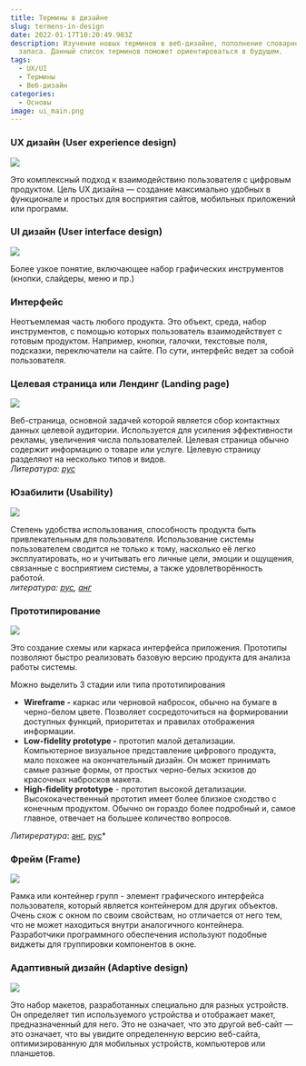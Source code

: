 ```yaml
---
title: Термины в дизайне
slug: termens-in-design
date: 2022-01-17T10:20:49.903Z
description: Изучение новых терминов в веб-дизайне, пополнение словарного
  запаса. Данный список терминов поможет ориентироваться в будущем.
tags:
  - UX/UI
  - Термины
  - Веб-дизайн
categories:
  - Основы
image: ui_main.png
---
```

### UX дизайн (User experience design)

![](без-имени.png)

Это комплексный подход к взаимодействию пользователя с цифровым продуктом. Цель UX дизайна — создание максимально удобных в функционале и простых для восприятия сайтов, мобильных приложений или программ.

### UI дизайн (User interface design)

![](vu6u1xecovpuuin5pprxi2yatbc.jpeg)

Более узкое понятие, включающее набор графических инструментов (кнопки, слайдеры, меню и пр.)

### Интерфейс

Неотъемлемая часть любого продукта. Это объект, среда, набор инструментов, с помощью которых пользователь взаимодействует с готовым продуктом. Например, кнопки, галочки, текстовые поля, подсказки, переключатели на сайте. По сути, интерфейс ведет за собой пользователя.

### Целевая страница или Лендинг (Landing page)

![](1_arb8fbdcfm8yubhyhjcv3w.png)

Веб-страница, основной задачей которой является сбор контактных данных целевой аудитории. Используется для усиления эффективности рекламы, увеличения числа пользователей. Целевая страница обычно содержит информацию о товаре или услуге. Целевую страницу разделяют на несколько типов и видов.\
*Литература: [рус](https://tilda.education/courses/landing-page/understanding-main-principles/)*

### Юзабилити (Usability)

![](usabiliti.png)

Степень удобства использования, способность продукта быть привлекательным для пользователя. Использование системы пользователем сводится не только к тому, насколько её легко эксплуатировать, но и учитывать его личные цели, эмоции и ощущения, связанные с восприятием системы, а также удовлетворённость работой.\
*литература: [рус](https://vc.ru/design/144835-10-pravil-yuzabiliti-razbiraemsya-na-primerah), [анг](https://www.interaction-design.org/literature/topics/usability#:~:text=%E2%80%9CUsability%E2%80%9D%20refers%20to%20the%20ease,discipline%20of%20user%20experience%20design.&text=It%20should%20be%20easy%20for,first%20contact%20with%20the%20website.)*

### Прототипирование

![](image5_lxhybq6.png)

Это создание схемы или каркаса интерфейса приложения. Прототипы позволяют быстро реализовать базовую версию продукта для анализа работы системы.

Можно выделить 3 стадии или типа прототипирования 

* **Wireframe -** каркас или черновой набросок, обычно на бумаге в черно-белом цвете. Позволяет сосредоточиться на формировании доступных функций, приоритетах и правилах отображения информации.
* **Low-fidelity prototype -** прототип малой детализации. Компьютерное визуальное представление цифрового продукта, мало похожее на окончательный дизайн. Он может принимать самые разные формы, от простых черно-белых эскизов до красочных набросков макета. 
* **High-fidelity prototype** - прототип высокой детализации. Высококачественный прототип имеет более близкое сходство с конечным продуктом. Обычно он гораздо более подробный и, самое главное, отвечает на большее количество вопросов. 

*Литирература*: [анг](https://medium.com/7ninjas/low-fidelity-vs-high-fidelity-prototypes-903a7befaa5a), [рус](https://dou.ua/lenta/articles/prototyping-for-managers/)*

### Фрейм (Frame)

![](frame.png)

Рамка или контейнер групп - элемент графического интерфейса пользователя, который является контейнером для других объектов. Очень схож с окном по своим свойствам, но отличается от него тем, что не может находиться внутри аналогичного контейнера. Разработчики программного обеспечения используют подобные виджеты для группировки компонентов в окне.

### Адаптивный дизайн (Adaptive design)

![](responsive-design-websize.jpg)

Это набор макетов, разработанных специально для разных устройств. Он определяет тип используемого устройства и отображает макет, предназначенный для него. Это не означает, что это другой веб-сайт — это означает, что вы увидите определенную версию веб-сайта, оптимизированную для мобильных устройств, компьютеров или планшетов.